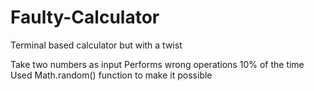 # Faulty-Calculator
Terminal based calculator but with a twist

Take two numbers as input
Performs wrong operations 10% of the time 
Used Math.random() function to make it possible
